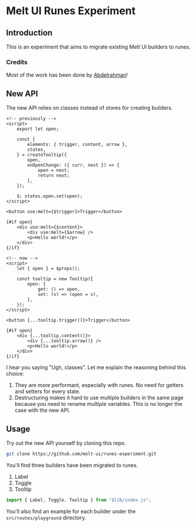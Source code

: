 # Melt UI Runes Experiment

## Introduction

This is an experiment that aims to migrate existing Melt UI builders to runes.

### Credits

Most of the work has been done by [Abdelrahman](https://github.com/abdel-17)!

## New API

The new API relies on classes instead of stores for creating builders.

```svelte
<!-- previously -->
<script>
	export let open;

	const {
		elements: { trigger, content, arrow },
		states,
	} = createTooltip({
		open,
		onOpenChange: ({ curr, next }) => {
			open = next;
			return next;
		},
	});

	$: states.open.set(open);
</script>

<button use:melt={$trigger}>Trigger</button>

{#if open}
	<div use:melt={$content}>
		<div use:melt={$arrow} />
		<p>Hello world!</p>
	</div>
{/if}
```

```svelte
<!-- now -->
<script>
	let { open } = $props();

	const tooltip = new Tooltip({
		open: {
			get: () => open,
			set: (v) => (open = v),
		},
	});
</script>

<button {...tooltip.trigger()}>Trigger</button>

{#if open}
	<div {...tooltip.content()}>
		<div {...tooltip.arrow()} />
		<p>Hello world!</p>
	</div>
{/if}
```

I hear you saying "Ugh, classes". Let me explain the reasoning behind this choice:

1. They are more performant, especially with runes. No need for getters and setters for every state.
2. Destructuring makes it hard to use multiple builders in the same page because you need to rename multiple variables. This is no longer the case with the new API.

## Usage

Try out the new API yourself by cloning this repo.

```bash
git clone https://github.com/melt-ui/runes-experiment.git
```

You'll find three builders have been migrated to runes.

1. Label
2. Toggle
3. Tooltip

```ts
import { Label, Toggle, Tooltip } from "$lib/index.js";
```

You'll also find an example for each builder under the `src/routes/playground` directory.
